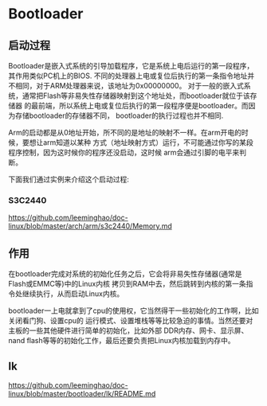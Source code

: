 Bootloader
========================================

启动过程
----------------------------------------

Bootloader是嵌入式系统的引导加载程序，它是系统上电后运行的第一段程序，其作用类似PC机上的BIOS.
不同的处理器上电或复位后执行的第一条指令地址并不相同，对于ARM处理器来说，该地址为0x00000000。
对于一般的嵌入式系统，通常把Flash等非易失性存储器映射到这个地址处，而bootloader就位于该存储器
的最前端，所以系统上电或复位后执行的第一段程序便是bootloader。而因为存储bootloader的存储器不同，
bootloader的执行过程也并不相同.

Arm的启动都是从0地址开始，所不同的是地址的映射不一样。在arm开电的时候，要想让arm知道以某种
方式（地址映射方式）运行，不可能通过你写的某段程序控制，因为这时候你的程序还没启动，这时候
arm会通过引脚的电平来判断。

下面我们通过实例来介绍这个启动过程:

### S3C2440

https://github.com/leeminghao/doc-linux/blob/master/arch/arm/s3c2440/Memory.md

作用
----------------------------------------

在bootloader完成对系统的初始化任务之后，它会将非易失性存储器(通常是Flash或EMMC等)中的Linux内核
拷贝到RAM中去，然后跳转到内核的第一条指令处继续执行，从而启动Linux内核。

bootloader一上电就拿到了cpu的使用权，它当然得干一些初始化的工作啊，比如关闭看门狗、设置cpu的
运行模式、设置堆栈等等比较急迫的事情。当然还要对主板的一些其他硬件进行简单的初始化，比如外部
DDR内存、网卡、显示屏、nand flash等等的初始化工作，最后还要负责把Linux内核加载到内存中。

lk
----------------------------------------

https://github.com/leeminghao/doc-linux/blob/master/bootloader/lk/README.md
